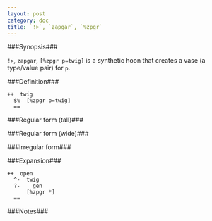 ```yaml
---
layout: post
category: doc
title: `!>`, `zapgar`, `%zpgr`
---
```


###Synopsis###

`!>`, `zapgar`, `[%zpgr p=twig]` is a synthetic hoon that
creates a vase (a type/value pair) for `p`.

###Definition###

    ++  twig  
      $%  [%zpgr p=twig]
      ==

###Regular form (tall)###

###Regular form (wide)###

###Irregular form###

###Expansion###
    
    ++  open
      ^-  twig
      ?-    gen
          [%zpgr *]
      ==

###Notes###

